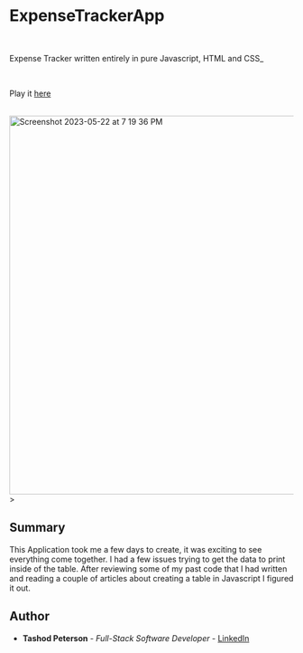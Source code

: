 # ExpenseTrackerApp

<br>

Expense Tracker written entirely in pure Javascript, HTML and CSS_

<br>

Play it [here](https://petetashod.github.io/ExpenseTrackerApp/)

<br>

<img width="670" alt="Screenshot 2023-05-22 at 7 19 36 PM" src="https://github.com/petetashod/ExpenseTrackerApp/assets/84424105/c360bd1c-7830-443c-9704-538c9bec1e06">
>

## Summary
This Application took me a few days to create, it was exciting to see everything come together. I had a few issues trying to get the data to print inside of the table.
After reviewing some of my past code that I had written and reading a couple of articles about creating a table in Javascript I figured it out. 

## Author

-   **Tashod Peterson** - _Full-Stack Software Developer_ - [LinkedIn](www.linkedin.com/in/tashod-peterson)
